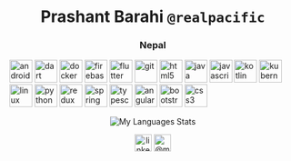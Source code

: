<h1 align="center">Prashant Barahi <code>@realpacific</code></h1>
<h3 align="center">Nepal</h3>

<p align="left">
    <img src="https://devicons.github.io/devicon/devicon.git/icons/android/android-original-wordmark.svg" alt="android"
        width="40" height="40" />
    <img src="https://www.vectorlogo.zone/logos/dartlang/dartlang-icon.svg" alt="dart" width="40" height="40" />
    <img src="https://devicons.github.io/devicon/devicon.git/icons/docker/docker-original-wordmark.svg" alt="docker"
        width="40" height="40" />
    <img src="https://www.vectorlogo.zone/logos/firebase/firebase-icon.svg" alt="firebase" width="40" height="40" />
    <img src="https://www.vectorlogo.zone/logos/flutterio/flutterio-icon.svg" alt="flutter" width="40" height="40" />
    <img src="https://www.vectorlogo.zone/logos/git-scm/git-scm-icon.svg" alt="git" width="40" height="40" />
    <img src="https://devicons.github.io/devicon/devicon.git/icons/html5/html5-original-wordmark.svg" alt="html5"
        width="40" height="40" />
    <img src="https://devicons.github.io/devicon/devicon.git/icons/java/java-original-wordmark.svg" alt="java"
        width="40" height="40" />
    <img src="https://devicons.github.io/devicon/devicon.git/icons/javascript/javascript-original.svg" alt="javascript"
        width="40" height="40" />
    <img src="https://www.vectorlogo.zone/logos/kotlinlang/kotlinlang-icon.svg" alt="kotlin" width="40" height="40" />
    <img src="https://www.vectorlogo.zone/logos/kubernetes/kubernetes-icon.svg" alt="kubernetes" width="40"
        height="40" />
    <img src="https://devicons.github.io/devicon/devicon.git/icons/linux/linux-original.svg" alt="linux" width="40"
        height="40" />
    <img src="https://devicons.github.io/devicon/devicon.git/icons/python/python-original.svg" alt="python" width="40"
        height="40" />
    <img src="https://devicons.github.io/devicon/devicon.git/icons/redux/redux-original.svg" alt="redux" width="40"
        height="40" />
    <img src="https://www.vectorlogo.zone/logos/springio/springio-icon.svg" alt="spring" width="40" height="40" />
    <img src="https://devicons.github.io/devicon/devicon.git/icons/typescript/typescript-original.svg" alt="typescript"
        width="40" height="40" />
    <img src="https://devicons.github.io/devicon/devicon.git/icons/angularjs/angularjs-original.svg" alt="angularjs"
        width="40" height="40" />
    <img src="https://devicons.github.io/devicon/devicon.git/icons/bootstrap/bootstrap-plain.svg" alt="bootstrap"
        width="40" height="40" />
    <img src="https://devicons.github.io/devicon/devicon.git/icons/css3/css3-original-wordmark.svg" alt="css3"
        width="40" height="40" />

</p>

<p align="center">
    <img  
        src="https://github-readme-stats.vercel.app/api/top-langs/?username=realpacific&layout=compact&theme=tokyonight"
        alt="My Languages Stats" />
</p>

<p align="center">
    <a href="https://linkedin.com/in/linkedin" target="blank"><img align="center"
            src="https://cdn.jsdelivr.net/npm/simple-icons@3.0.1/icons/linkedin.svg" alt="linkedin" height="30"
            width="30" /></a>
    <a href="https://medium.com/@prashantbarahi" target="blank"><img align="center"
            src="https://cdn.jsdelivr.net/npm/simple-icons@3.0.1/icons/medium.svg" alt="@medium" height="30"
            width="30" /></a>
</p>
